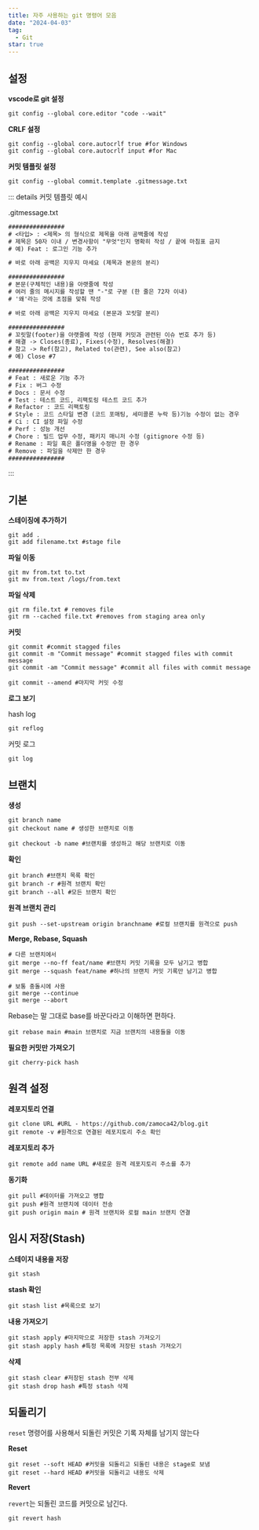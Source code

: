 ```yaml
---
title: 자주 사용하는 git 명령어 모음
date: "2024-04-03"
tag:
  - Git
star: true
---
```


## 설정

**vscode로 git 설정**

```shell
git config --global core.editor "code --wait"
```

<!--end-->

**CRLF 설정**

```shell
git config --global core.autocrlf true #for Windows
git config --global core.autocrlf input #for Mac
```

**커밋 템플릿 설정**

```shell
git config --global commit.template .gitmessage.txt
```

::: details 커밋 템플릿 예시

.gitmessage.txt

```txt
################
# <타입> : <제목> 의 형식으로 제목을 아래 공백줄에 작성
# 제목은 50자 이내 / 변경사항이 "무엇"인지 명확히 작성 / 끝에 마침표 금지
# 예) Feat : 로그인 기능 추가

# 바로 아래 공백은 지우지 마세요 (제목과 본문의 분리)

################
# 본문(구체적인 내용)을 아랫줄에 작성
# 여러 줄의 메시지를 작성할 땐 "-"로 구분 (한 줄은 72자 이내)
# '왜'라는 것에 초점을 맞춰 작성

# 바로 아래 공백은 지우지 마세요 (본문과 꼬릿말 분리)

################
# 꼬릿말(footer)을 아랫줄에 작성 (현재 커밋과 관련된 이슈 번호 추가 등)
# 해결 -> Closes(종료), Fixes(수정), Resolves(해결)
# 참고 -> Ref(참고), Related to(관련), See also(참고)
# 예) Close #7

################
# Feat : 새로운 기능 추가
# Fix : 버그 수정
# Docs : 문서 수정
# Test : 테스트 코드, 리팩토링 테스트 코드 추가
# Refactor : 코드 리팩토링
# Style : 코드 스타일 변경 (코드 포매팅, 세미콜론 누락 등)기능 수정이 없는 경우
# Ci : CI 설정 파일 수정
# Perf : 성능 개선
# Chore : 빌드 업무 수정, 패키지 매니저 수정 (gitignore 수정 등)
# Rename : 파일 혹은 폴더명을 수정만 한 경우
# Remove : 파일을 삭제만 한 경우
################
```

:::

## 기본

**스테이징에 추가하기**

```shell
git add .
git add filename.txt #stage file
```

**파일 이동**

```shell
git mv from.txt to.txt
git mv from.text /logs/from.text
```

**파일 삭제**

```shell
git rm file.txt # removes file
git rm --cached file.txt #removes from staging area only
```

**커밋**

```shell
git commit #commit stagged files
git commit -m "Commit message" #commit stagged files with commit message
git commit -am "Commit message" #commit all files with commit message
```

```shell
git commit --amend #마지막 커밋 수정
```

**로그 보기**

hash log

```shell
git reflog
```

커밋 로그

```shell
git log
```

## 브랜치

**생성**

```shell
git branch name
git checkout name # 생성한 브랜치로 이동

git checkout -b name #브랜치를 생성하고 해당 브랜치로 이동
```

**확인**

```shell
git branch #브랜치 목록 확인
git branch -r #원격 브랜치 확인
git branch --all #모든 브랜치 확인
```

**원격 브랜치 관리**

```shell
git push --set-upstream origin branchname #로컬 브랜치를 원격으로 push
```

**Merge, Rebase, Squash**

```shell
# 다른 브랜치에서
git merge --no-ff feat/name #브랜치 커밋 기록을 모두 남기고 병합
git merge --squash feat/name #하나의 브랜치 커밋 기록만 남기고 병합

# 보통 충돌시에 사용
git merge --continue
git merge --abort
```

Rebase는 말 그대로 base를 바꾼다라고 이해하면 편하다.

```shell
git rebase main #main 브랜치로 지금 브랜치의 내용들을 이동
```

**필요한 커밋만 가져오기**

```shell
git cherry-pick hash
```

## 원격 설정

**레포지토리 연결**

```shell
git clone URL #URL - https://github.com/zamoca42/blog.git
git remote -v #원격으로 연결된 레포지토리 주소 확인
```

**레포지토리 추가**

```shell
git remote add name URL #새로운 원격 레포지토리 주소를 추가
```

**동기화**

```shell
git pull #데이터를 가져오고 병합
git push #원격 브랜치에 데이터 전송
git push origin main # 원격 브랜치와 로컬 main 브랜치 연결
```

## 임시 저장(Stash)

**스테이지 내용을 저장**

```shell
git stash
```

**stash 확인**

```shell
git stash list #목록으로 보기
```

**내용 가져오기**

```shell
git stash apply #마지막으로 저장한 stash 가져오기
git stash apply hash #특정 목록에 저장된 stash 가져오기
```

**삭제**

```shell
git stash clear #저장된 stash 전부 삭제
git stash drop hash #특정 stash 삭제
```

## 되돌리기

`reset` 명령어를 사용해서 되돌린 커밋은 기록 자체를 남기지 않는다

**Reset**

```shell
git reset --soft HEAD #커밋을 되돌리고 되돌린 내용은 stage로 보냄
git reset --hard HEAD #커밋을 되돌리고 내용도 삭제
```

**Revert**

`revert`는 되돌린 코드를 커밋으로 남긴다.

```shell
git revert hash
```
